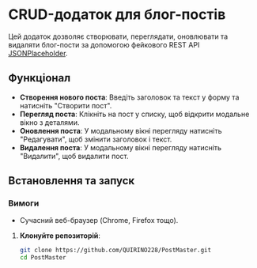 # CRUD-додаток для блог-постів

Цей додаток дозволяє створювати, переглядати, оновлювати та видаляти блог-пости за допомогою фейкового REST API [JSONPlaceholder](https://jsonplaceholder.typicode.com/).

## Функціонал

- **Створення нового поста**: Введіть заголовок та текст у форму та натисніть "Створити пост".
- **Перегляд поста**: Клікніть на пост у списку, щоб відкрити модальне вікно з деталями.
- **Оновлення поста**: У модальному вікні перегляду натисніть "Редагувати", щоб змінити заголовок і текст.
- **Видалення поста**: У модальному вікні перегляду натисніть "Видалити", щоб видалити пост.

## Встановлення та запуск

### Вимоги
- Сучасний веб-браузер (Chrome, Firefox тощо).


1. **Клонуйте репозиторій**:

   ```bash
   git clone https://github.com/QUIRINO228/PostMaster.git
   cd PostMaster